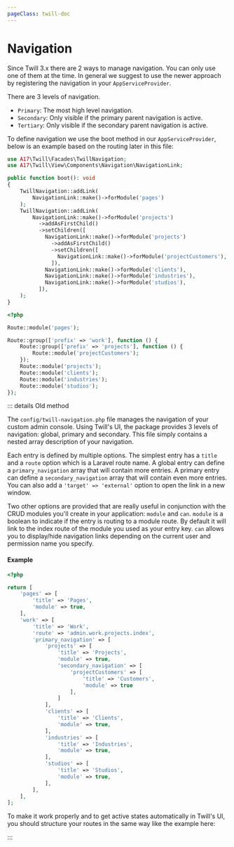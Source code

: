 ```yaml
---
pageClass: twill-doc
---
```


# Navigation

Since Twill 3.x there are 2 ways to manage navigation. You can only use one of them at the time. In general we suggest
to use the newer approach by registering the navigation in your `AppServiceProvider`.

There are 3 levels of navigation.

- `Primary`: The most high level navigation.
- `Secondary`: Only visible if the primary parent navigation is active.
- `Tertiary`: Only visible if the secondary parent navigation is active.

To define navigation we use the boot method in our `AppServiceProvider`, below is an example based on the routing later
in this file:

```php
use A17\Twill\Facades\TwillNavigation;
use A17\Twill\View\Components\Navigation\NavigationLink;

public function boot(): void
{
    TwillNavigation::addLink(
        NavigationLink::make()->forModule('pages')
    );
    TwillNavigation::addLink(
        NavigationLink::make()->forModule('projects')
          ->addAsFirstChild()
          ->setChildren([
            NavigationLink::make()->forModule('projects')
              ->addAsFirstChild()
              ->setChildren([
                NavigationLink::make()->forModule('projectCustomers'),
              ]),
            NavigationLink::make()->forModule('clients'),
            NavigationLink::make()->forModule('industries'),
            NavigationLink::make()->forModule('studios'),
          ]),
    );
}
```

```php
<?php

Route::module('pages');

Route::group(['prefix' => 'work'], function () {
    Route::group(['prefix' => 'projects'], function () {
        Route::module('projectCustomers');
    });
    Route::module('projects');
    Route::module('clients');
    Route::module('industries');
    Route::module('studios');
});
```

::: details Old method

The `config/twill-navigation.php` file manages the navigation of your custom admin console. Using Twill's UI, 
the package provides 3 levels of navigation: global, primary and secondary. 
This file simply contains a nested array description of your navigation.

Each entry is defined by multiple options.
The simplest entry has a `title` and a `route` option which is a Laravel route name. 
A global entry can define a `primary_navigation` array that will contain more entries.
A primary entry can define a `secondary_navigation` array that will contain even more entries.
You can also add a `'target' => 'external'` option to open the link in a new window.

Two other options are provided that are really useful in conjunction with the CRUD modules you'll create in your 
application: `module` and `can`. `module` is a boolean to indicate if the entry is routing to a module route.
By default it will link to the index route of the module you used as your entry key. `can` allows you to display/hide 
navigation links depending on the current user and permission name you specify.

#### Example

```php
<?php

return [
    'pages' => [
        'title' => 'Pages',
        'module' => true,
    ],
    'work' => [
        'title' => 'Work',
        'route' => 'admin.work.projects.index',
        'primary_navigation' => [
            'projects' => [
                'title' => 'Projects',
                'module' => true,
                'secondary_navigation' => [
                    'projectCustomers' => [
                        'title' => 'Customers',
                        'module' => true
                    ],
                ]
            ],
            'clients' => [
                'title' => 'Clients',
                'module' => true,
            ],
            'industries' => [
                'title' => 'Industries',
                'module' => true,
            ],
            'studios' => [
                'title' => 'Studios',
                'module' => true,
            ],
        ],
    ],
];
```

To make it work properly and to get active states automatically in Twill's UI, you should structure your routes in the same way like the example here:

:::
